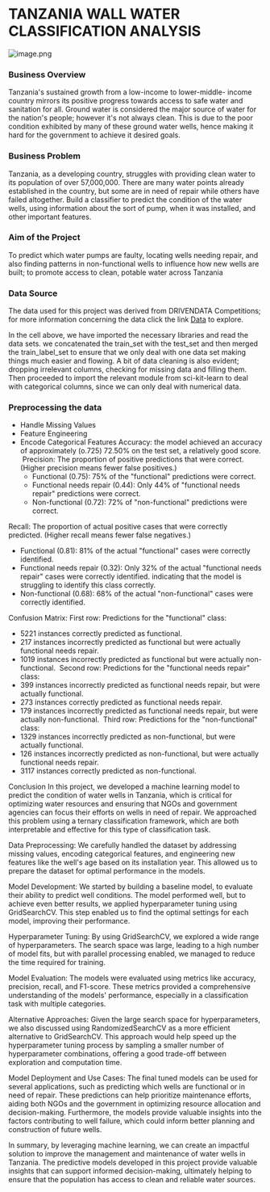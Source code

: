 # TANZANIA WALL WATER CLASSIFICATION ANALYSIS
![image.png](attachment:image.png)
### Business Overview
Tanzania's sustained growth from a low-income to lower-middle- income country mirrors its positive progress towards access to safe water and sanitation for all. Ground water is considered the major source of water for the nation's people; however it's not always clean. This is due to the poor condition exhibited by many of these ground water wells, hence making it hard for the government to achieve it desired goals.
### Business Problem
Tanzania, as a developing country, struggles with providing clean water to its population of over 57,000,000. There are many water points already established in the country, but some are in need of repair while others have failed altogether. Build a classifier to predict the condition of the water wells, using information about the sort of pump, when it was installed, and other important features.
### Aim of the Project
To predict which water pumps are faulty, locating wells needing repair, and also finding patterns in non-functional wells to influence how new wells are built; to promote access to clean, potable water across Tanzania
 ### Data Source
The data used for this project was derived from DRIVENDATA Competitions; for more information concerning the data click the link [Data](https://www.drivendata.org/competitions/7/pump-it-up-data-mining-the-water-table/page/23/) to explore.

 In the cell above, we have imported the necessary libraries and read the data sets. we concatenated the train_set with the test_set and then merged the train_label_set to ensure that we only deal with one data set making things much easier and flowing. A bit of data cleaning is also evident; dropping irrelevant columns, checking for missing data and filling them. Then proceeded to import the relevant module from sci-kit-learn to deal with categorical columns, since we can only deal with numerical data.
### Preprocessing the data
* Handle Missing Values
* Feature Engineering
* Encode Categorical Features
Accuracy: the model achieved an accuracy of approximately (o.725) 72.50% on the test set,  a relatively good score.
​
Precision: The proportion of positive predictions that were correct.(Higher precision means fewer false positives.)
  * Functional (0.75): 75% of the "functional" predictions were correct.
  * Functional needs repair (0.44): Only 44% of "functional needs repair" predictions were correct.
  * Non-functional (0.72): 72% of "non-functional" predictions were correct.
         
Recall: The proportion of actual positive cases that were correctly predicted. (Higher recall means fewer false negatives.)
  * Functional (0.81): 81% of the actual "functional" cases were correctly identified.
  * Functional needs repair (0.32): Only 32% of the actual "functional needs repair" cases were correctly identified.                                               indicating that the model is struggling to identify this class correctly.
  * Non-functional (0.68): 68% of the actual "non-functional" cases were correctly identified.
  
Confusion Matrix:
First row: Predictions for the "functional" class:
  * 5221 instances correctly predicted as functional.
  * 217 instances incorrectly predicted as functional but were actually functional needs repair.
  * 1019 instances incorrectly predicted as functional but were actually non-functional.
​
Second row: Predictions for the "functional needs repair" class:
  * 399 instances incorrectly predicted as functional needs repair, but were actually functional.
  * 273 instances correctly predicted as functional needs repair.
  * 179 instances incorrectly predicted as functional needs repair, but were actually non-functional.
​
Third row: Predictions for the "non-functional" class:
  * 1329 instances incorrectly predicted as non-functional, but were actually functional.
  * 126 instances incorrectly predicted as non-functional, but were actually functional needs repair.
  * 3117 instances correctly predicted as non-functional.

Conclusion
In this project, we developed a machine learning model to predict the condition of water wells in Tanzania, which is critical for optimizing water resources and ensuring that NGOs and government agencies can focus their efforts on wells in need of repair. We approached this problem using a ternary classification framework, which are both interpretable and effective for this type of classification task.

Data Preprocessing: We carefully handled the dataset by addressing missing values, encoding categorical features, and engineering new features like the well's age based on its installation year. This allowed us to prepare the dataset for optimal performance in the models.

Model Development: We started by building a baseline model, to evaluate their ability to predict well conditions. The model performed well, but to achieve even better results, we applied hyperparameter tuning using GridSearchCV. This step enabled us to find the optimal settings for each model, improving their performance.

Hyperparameter Tuning: By using GridSearchCV, we explored a wide range of hyperparameters. The search space was large, leading to a high number of model fits, but with parallel processing enabled, we managed to reduce the time required for training.

Model Evaluation: The models were evaluated using metrics like accuracy, precision, recall, and F1-score. These metrics provided a comprehensive understanding of the models' performance, especially in a classification task with multiple categories.

Alternative Approaches: Given the large search space for hyperparameters, we also discussed using RandomizedSearchCV as a more efficient alternative to GridSearchCV. This approach would help speed up the hyperparameter tuning process by sampling a smaller number of hyperparameter combinations, offering a good trade-off between exploration and computation time.

Model Deployment and Use Cases: The final tuned models can be used for several applications, such as predicting which wells are functional or in need of repair. These predictions can help prioritize maintenance efforts, aiding both NGOs and the government in optimizing resource allocation and decision-making. Furthermore, the models provide valuable insights into the factors contributing to well failure, which could inform better planning and construction of future wells.

In summary, by leveraging machine learning, we can create an impactful solution to improve the management and maintenance of water wells in Tanzania. The predictive models developed in this project provide valuable insights that can support informed decision-making, ultimately helping to ensure that the population has access to clean and reliable water sources.
